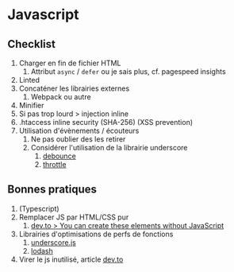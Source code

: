# Javascript

## Checklist

1. Charger en fin de fichier HTML
   1. Attribut `async` / `defer` ou je sais plus, cf. pagespeed insights
2. Linted
3. Concaténer les librairies externes
   1. Webpack ou autre
4. Minifier
5. Si pas trop lourd > injection inline
6. .htaccess inline security (SHA-256) (XSS prevention)
7. Utilisation d'évènements / écouteurs
    1. Ne pas oublier des les retirer
    2. Considérer l'utilisation de la librairie underscore
       1. [debounce](https://underscorejs.org/#debounce)
       2. [throttle](https://underscorejs.org/#throttle)

## Bonnes pratiques

1. (Typescript)
2. Remplacer JS par HTML/CSS pur
   1. [dev.to > You can create these elements without JavaScript](https://dev.to/adrianbdesigns/you-can-create-these-elements-without-javascript-525a)
3. Librairies d'optimisations de perfs de fonctions
   1. [underscore.js](https://underscorejs.org/)
   2. [lodash](https://lodash.com/)
4. Virer le js inutilisé, article [dev.to](https://dev.to/dailydevtips1/chrome-find-unused-code-3g9c)

